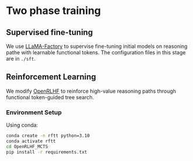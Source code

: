 # Two phase training
## Supervised fine-tuning
We use [LLaMA-Factory](https://github.com/hiyouga/LLaMA-Factory) to supervise fine-tuning initial models on reasoning pathe with learnable functional tokens. The configuration files in this stage are in `./sft`.

## Reinforcement Learning
We modify [OpenRLHF](https://github.com/OpenRLHF/OpenRLHF) to reinforce high-value reasoning paths through functional token-guided tree search.
### Environment Setup
Using conda:
```bash
conda create -n rftt python=3.10
conda activate rftt
cd OpenRLHF_MCTS
pip install -r requirements.txt
```
